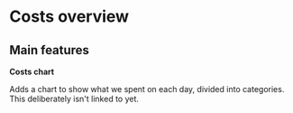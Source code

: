 # Costs overview

## Main features 

**Costs chart**

Adds a chart to show what we spent on each day, divided into categories. This 
deliberately isn't linked to yet.
